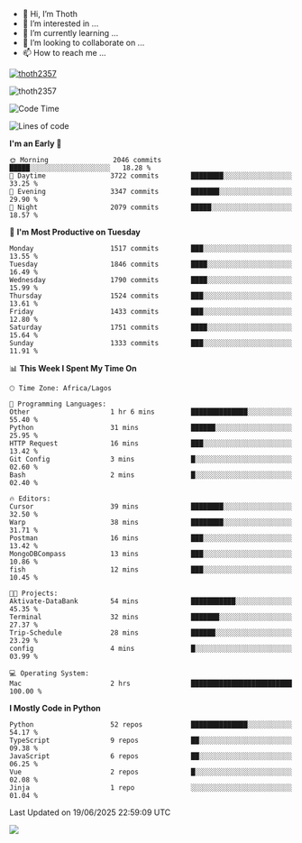 <!---
thoth2357/thoth2357 is a ✨ special ✨ repository because its `README.md` (this file) appears on your GitHub profile.
You can click the Preview link to take a look at your changes.
--->

- 👋 Hi, I’m Thoth
- 👀 I’m interested in ...
- 🌱 I’m currently learning ...
- 💞️ I’m looking to collaborate on ...
- 📫 How to reach me ...


<p align="left"> <a href="https://github.com/ryo-ma/github-profile-trophy"><img src="https://github-profile-trophy.vercel.app/?username=thoth2357&theme=gruvbox&no-bg=true&no-frame=false&title=MultiLanguage,Commits,Repositories,Stars,Followers,PullRequest,Reviews,Issues" alt="thoth2357" /></a> </p>

<p align="left"> <img src="https://komarev.com/ghpvc/?username=thoth2357&label=Profile%20views&color=0e75b6&style=flat" alt="thoth2357" /> </p>

<!--START_SECTION:waka-->
![Code Time](http://img.shields.io/badge/Code%20Time-3%2C445%20hrs%2037%20mins-blue)

![Lines of code](https://img.shields.io/badge/From%20Hello%20World%20I%27ve%20Written-31.3%20million%20lines%20of%20code-blue)

**I'm an Early 🐤** 

```text
🌞 Morning                2046 commits        █████░░░░░░░░░░░░░░░░░░░░   18.28 % 
🌆 Daytime                3722 commits        ████████░░░░░░░░░░░░░░░░░   33.25 % 
🌃 Evening                3347 commits        ███████░░░░░░░░░░░░░░░░░░   29.90 % 
🌙 Night                  2079 commits        █████░░░░░░░░░░░░░░░░░░░░   18.57 % 
```
📅 **I'm Most Productive on Tuesday** 

```text
Monday                   1517 commits        ███░░░░░░░░░░░░░░░░░░░░░░   13.55 % 
Tuesday                  1846 commits        ████░░░░░░░░░░░░░░░░░░░░░   16.49 % 
Wednesday                1790 commits        ████░░░░░░░░░░░░░░░░░░░░░   15.99 % 
Thursday                 1524 commits        ███░░░░░░░░░░░░░░░░░░░░░░   13.61 % 
Friday                   1433 commits        ███░░░░░░░░░░░░░░░░░░░░░░   12.80 % 
Saturday                 1751 commits        ████░░░░░░░░░░░░░░░░░░░░░   15.64 % 
Sunday                   1333 commits        ███░░░░░░░░░░░░░░░░░░░░░░   11.91 % 
```


📊 **This Week I Spent My Time On** 

```text
🕑︎ Time Zone: Africa/Lagos

💬 Programming Languages: 
Other                    1 hr 6 mins         ██████████████░░░░░░░░░░░   55.40 % 
Python                   31 mins             ██████░░░░░░░░░░░░░░░░░░░   25.95 % 
HTTP Request             16 mins             ███░░░░░░░░░░░░░░░░░░░░░░   13.42 % 
Git Config               3 mins              █░░░░░░░░░░░░░░░░░░░░░░░░   02.60 % 
Bash                     2 mins              █░░░░░░░░░░░░░░░░░░░░░░░░   02.40 % 

🔥 Editors: 
Cursor                   39 mins             ████████░░░░░░░░░░░░░░░░░   32.50 % 
Warp                     38 mins             ████████░░░░░░░░░░░░░░░░░   31.71 % 
Postman                  16 mins             ███░░░░░░░░░░░░░░░░░░░░░░   13.42 % 
MongoDBCompass           13 mins             ███░░░░░░░░░░░░░░░░░░░░░░   10.86 % 
fish                     12 mins             ███░░░░░░░░░░░░░░░░░░░░░░   10.45 % 

🐱‍💻 Projects: 
Aktivate-DataBank        54 mins             ███████████░░░░░░░░░░░░░░   45.35 % 
Terminal                 32 mins             ███████░░░░░░░░░░░░░░░░░░   27.37 % 
Trip-Schedule            28 mins             ██████░░░░░░░░░░░░░░░░░░░   23.29 % 
config                   4 mins              █░░░░░░░░░░░░░░░░░░░░░░░░   03.99 % 

💻 Operating System: 
Mac                      2 hrs               █████████████████████████   100.00 % 
```

**I Mostly Code in Python** 

```text
Python                   52 repos            ██████████████░░░░░░░░░░░   54.17 % 
TypeScript               9 repos             ██░░░░░░░░░░░░░░░░░░░░░░░   09.38 % 
JavaScript               6 repos             ██░░░░░░░░░░░░░░░░░░░░░░░   06.25 % 
Vue                      2 repos             █░░░░░░░░░░░░░░░░░░░░░░░░   02.08 % 
Jinja                    1 repo              ░░░░░░░░░░░░░░░░░░░░░░░░░   01.04 % 
```




 Last Updated on 19/06/2025 22:59:09 UTC
<!--END_SECTION:waka-->
<!--![](http://github-profile-summary-cards.vercel.app/api/cards/profile-details?username=thoth2357&theme=2077)

![](http://github-profile-summary-cards.vercel.app/api/cards/stats?username=thoth2357&theme=2077)![](http://github-profile-summary-cards.vercel.app/api/cards/productive-time?username=thoth2357&theme=2077&utcOffset=8) -->
<img src="https://t.bkit.co/w_6789c39040b80.gif" />
